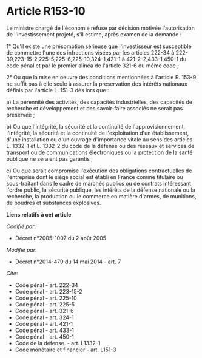 # Article R153-10

Le ministre chargé de l'économie refuse par décision motivée l'autorisation de l'investissement projeté, s'il estime, après
examen de la demande : 

1° Qu'il existe une présomption sérieuse que l'investisseur est susceptible de commettre l'une des infractions visées par les
articles 222-34 à 222-39,223-15-2,225-5,225-6,225-10,324-1,421-1 à 421-2-2,433-1,450-1 du code pénal et par le premier alinéa
de l'article 321-6 du même code ; 

2° Ou que la mise en oeuvre des conditions mentionnées à l'article R. 153-9 ne suffit pas à elle seule à assurer la
préservation des intérêts nationaux définis par l'article L. 151-3 dès lors que : 

a) La pérennité des activités, des capacités industrielles, des capacités de recherche et développement et des savoir-faire
associés ne serait pas préservée ; 

b) Ou que l'intégrité, la sécurité et la continuité de l'approvisionnement, l'intégrité, la sécurité et la continuité de
l'exploitation d'un établissement, d'une installation ou d'un ouvrage d'importance vitale au sens des articles L. 1332-1 et
L. 1332-2 du code de la défense ou des réseaux et services de transport ou de communications électroniques ou la protection
de la santé publique ne seraient pas garantis ; 

c) Ou que serait compromise l'exécution des obligations contractuelles de l'entreprise dont le siège social est établi en
France comme titulaire ou sous-traitant dans le cadre de marchés publics ou de contrats intéressant l'ordre public, la
sécurité publique, les intérêts de la défense nationale ou la recherche, la production ou le commerce en matière d'armes, de
munitions, de poudres et substances explosives.

**Liens relatifs à cet article**

_Codifié par_:

  - Décret n°2005-1007 du 2 août 2005

_Modifié par_:

  - Décret n°2014-479 du 14 mai 2014 - art. 7

_Cite_:

  - Code pénal - art. 222-34
  - Code pénal - art. 223-15-2
  - Code pénal - art. 225-10
  - Code pénal - art. 225-5
  - Code pénal - art. 321-6
  - Code pénal - art. 324-1
  - Code pénal - art. 421-1
  - Code pénal - art. 433-1
  - Code pénal - art. 450-1
  - Code de la défense. - art. L1332-1
  - Code monétaire et financier - art. L151-3
